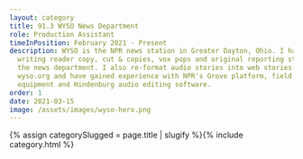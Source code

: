 ```yaml
---
layout: category
title: 91.3 WYSO News Department
role: Production Assistant
timeInPosition: February 2021 - Present
description: WYSO is the NPR news station in Greater Dayton, Ohio. I have been
  writing reader copy, cut & copies, vox pops and original reporting stories for
  the news department. I also re-format audio stories into web stories for
  wyso.org and have gained experience with NPR's Grove platform, field recording
  equipment and Hindenburg audio editing software.
order: 1
date: 2021-03-15
image: /assets/images/wyso-hero.png
---
```

{% assign categorySlugged = page.title | slugify %}{% include category.html %}